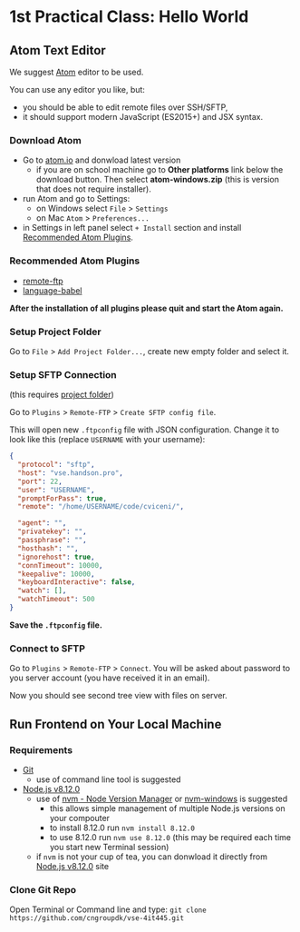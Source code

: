 # 1st Practical Class: Hello World

## Atom Text Editor

We suggest [Atom](https://atom.io/) editor to be used.

You can use any editor you like, but:

- you should be able to edit remote files over SSH/SFTP,
- it should support modern JavaScript (ES2015+) and JSX syntax.

### Download Atom

- Go to [atom.io](https://atom.io/) and donwload latest version
  - if you are on school machine go to **Other platforms** link below the download button.
    Then select **atom-windows.zip** (this is version that does not require installer).
- run Atom and go to Settings:
  - on Windows select `File` > `Settings`
  - on Mac `Atom` > `Preferences...`
- in Settings in left panel select `+ Install` section and install [Recommended Atom Plugins](#recommended-atom-plugins).

### Recommended Atom Plugins

- [remote-ftp](https://atom.io/packages/remote-ftp)
- [language-babel](https://atom.io/packages/language-babel)

**After the installation of all plugins please quit and start the Atom again.**

### Setup Project Folder

Go to `File` > `Add Project Folder...`, create new empty folder and select it.

### Setup SFTP Connection

(this requires [project folder](#setup-project-folder))

Go to `Plugins` > `Remote-FTP` > `Create SFTP config file`.

This will open new `.ftpconfig` file with JSON configuration.
Change it to look like this (replace `USERNAME` with your username):

```json
{
  "protocol": "sftp",
  "host": "vse.handson.pro",
  "port": 22,
  "user": "USERNAME",
  "promptForPass": true,
  "remote": "/home/USERNAME/code/cviceni/",

  "agent": "",
  "privatekey": "",
  "passphrase": "",
  "hosthash": "",
  "ignorehost": true,
  "connTimeout": 10000,
  "keepalive": 10000,
  "keyboardInteractive": false,
  "watch": [],
  "watchTimeout": 500
}
```

**Save the `.ftpconfig` file.**

### Connect to SFTP

Go to `Plugins` > `Remote-FTP` > `Connect`. You will be asked about password to you server account (you have received it in an email).

Now you should see second tree view with files on server.

## Run Frontend on Your Local Machine

### Requirements

- [Git](https://git-scm.com/)
  - use of command line tool is suggested
- [Node.js v8.12.0](https://nodejs.org/)
  - use of [nvm - Node Version Manager](https://github.com/creationix/nvm) or [nvm-windows](https://github.com/coreybutler/nvm-windows) is suggested
    - this allows simple management of multiple Node.js versions on your compouter
    - to install 8.12.0 run `nvm install 8.12.0`
    - to use 8.12.0 run `nvm use 8.12.0` (this may be required each time you start new Terminal session)
  - if `nvm` is not your cup of tea, you can donwload it directly from [Node.js v8.12.0](https://nodejs.org/) site

### Clone Git Repo

Open Terminal or Command line and type: `git clone https://github.com/cngroupdk/vse-4it445.git`
